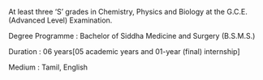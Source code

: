 At least three ‘S’ grades in Chemistry, Physics and Biology at the G.C.E. (Advanced
Level) Examination.


Degree Programme	 :	 Bachelor of Siddha Medicine and Surgery (B.S.M.S.)

Duration :	 06 years[05 academic years and 01-year (final) internship]

Medium :	 Tamil, English